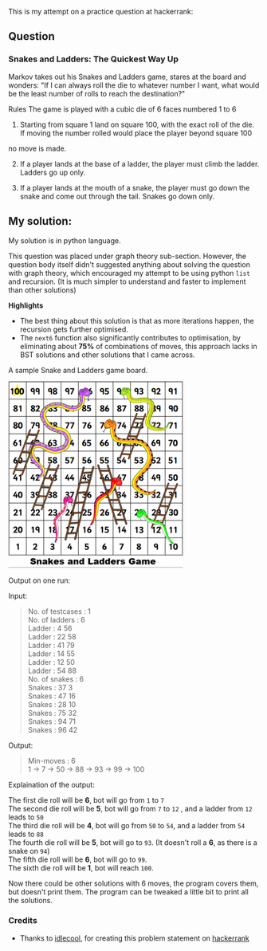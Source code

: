 This is my attempt on a practice question at hackerrank:

## Question

### Snakes and Ladders: The Quickest Way Up

Markov takes out his Snakes and Ladders game, stares at the board and wonders: "If I can always roll the die to whatever number I want, what would be the least number of rolls to reach the destination?"

Rules The game is played with a cubic die of 6 faces numbered 1 to 6
  
1. Starting from square 1 land on square 100, with the exact roll of the die. If moving the number rolled would place the player beyond square 100

no move is made.

2. If a player lands at the base of a ladder, the player must climb the ladder. Ladders go up only.

3. If a player lands at the mouth of a snake, the player must go down the snake and come out through the tail. Snakes go down only.

## My solution:

My solution is in python language.

This question was placed under graph theory sub-section. However, the question body itself didn't suggested anything about solving the question with graph theory, which encouraged my attempt to be using python `list` and recursion. (It is much simpler to understand and faster to implement than other solutions)

**Highlights**
* The best thing about this solution is that as more iterations happen, the recursion gets further optimised.
* The `next6` function also significantly contributes to optimisation, by eliminating about **75%** of combinations of moves, this approach lacks in BST solutions and other solutions that I came across.

A sample Snake and Ladders game board.

![](snake_ladders_demo.png)

Output on one run:

Input:

> No. of testcases : 1           
No. of ladders : 6\
Ladder : 4 56\
Ladder : 22 58\
Ladder : 41 79\
Ladder : 14 55\
Ladder : 12 50\
Ladder : 54 88\
No. of snakes : 6\
Snakes : 37 3\
Snakes : 47 16\
Snakes : 28 10\
Snakes : 75 32\
Snakes : 94 71\
Snakes : 96 42

Output:

> Min-moves : 6\
1 -> 7 -> 50 -> 88 -> 93 -> 99 -> 100

Explaination of the output:

The first die roll will be **6**, bot will go from `1` to `7`\
The second die roll will be **5**, bot will go from `7` to `12` , and a ladder from `12` leads to `50`\
The third die roll will be **4**, bot will go from `50` to `54`, and a ladder from `54` leads to `88`\
The fourth die roll will be **5**, bot will go to `93`. (It doesn't roll a **6**, as there is a snake on `94`)\
The fifth die roll will be **6**, bot will go to `99`.\
The sixth die roll will be **1**, bot will reach `100`.

Now there could be other solutions with 6 moves, the program covers them, but doesn't print them. The program can be tweaked a little bit to print all the solutions.

### Credits

* Thanks to [idlecool](https://www.hackerrank.com/profile/idlecool), for creating this problem statement on [hackerrank](https://www.hackerrank.com)

